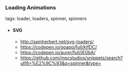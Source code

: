 ### Loading Animations
tags: loader, loaders, spinner, spinners
- #### SVG
  - http://samherbert.net/svg-loaders/
  - https://codepen.io/goapp/full/kIfDC/
  - https://codepen.io/aurer/full/jEGbA/
  - https://github.com/mpcstudios/snippets/search?utf8=%E2%9C%93&q=spinner&type=
